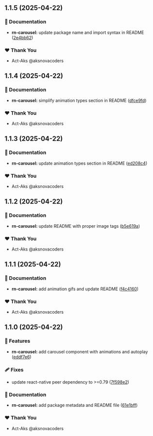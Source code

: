 ## 1.1.5 (2025-04-22)

### 📖 Documentation

- **rn-carousel:** update package name and import syntax in README ([2e4bb62](https://github.com/Act-Aks/actlib/commit/2e4bb62))

### ❤️ Thank You

- Act-Aks @aksnovacoders

## 1.1.4 (2025-04-22)

### 📖 Documentation

- **rn-carousel:** simplify animation types section in README ([dfce9fd](https://github.com/Act-Aks/actlib/commit/dfce9fd))

### ❤️ Thank You

- Act-Aks @aksnovacoders

## 1.1.3 (2025-04-22)

### 📖 Documentation

- **rn-carousel:** update animation types section in README ([ed208c4](https://github.com/Act-Aks/actlib/commit/ed208c4))

### ❤️ Thank You

- Act-Aks @aksnovacoders

## 1.1.2 (2025-04-22)

### 📖 Documentation

- **rn-carousel:** update README with proper image tags ([b5e619a](https://github.com/Act-Aks/actlib/commit/b5e619a))

### ❤️ Thank You

- Act-Aks @aksnovacoders

## 1.1.1 (2025-04-22)

### 📖 Documentation

- **rn-carousel:** add animation gifs and update README ([f4c4160](https://github.com/Act-Aks/actlib/commit/f4c4160))

### ❤️ Thank You

- Act-Aks @aksnovacoders

## 1.1.0 (2025-04-22)

### 🚀 Features

- **rn-carousel:** add carousel component with animations and autoplay ([eddf7e6](https://github.com/Act-Aks/actlib/commit/eddf7e6))

### 🩹 Fixes

- update react-native peer dependency to >=0.79 ([7f598e2](https://github.com/Act-Aks/actlib/commit/7f598e2))

### 📖 Documentation

- **rn-carousel:** add package metadata and README file ([61e1bff](https://github.com/Act-Aks/actlib/commit/61e1bff))

### ❤️ Thank You

- Act-Aks @aksnovacoders
